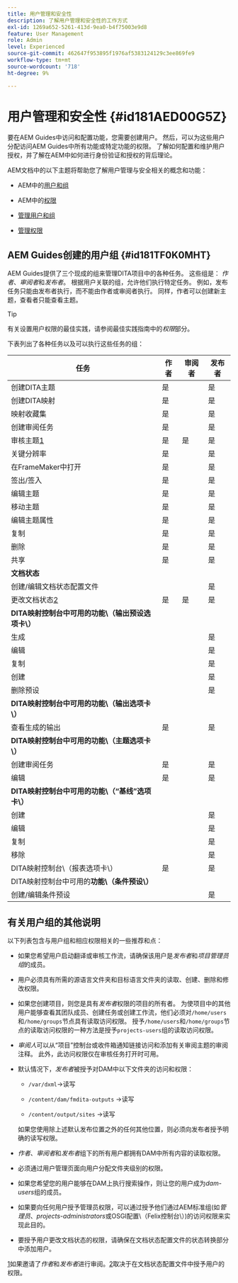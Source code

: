 ```yaml
---
title: 用户管理和安全性
description: 了解用户管理和安全性的工作方式
exl-id: 1269a652-5261-413d-9ea0-b4f75003e9d8
feature: User Management
role: Admin
level: Experienced
source-git-commit: 462647f953895f1976af5383124129c3ee869fe9
workflow-type: tm+mt
source-wordcount: '718'
ht-degree: 9%

---
```


# 用户管理和安全性 {#id181AED00G5Z}

要在AEM Guides中访问和配置功能，您需要创建用户。 然后，可以为这些用户分配访问AEM Guides中所有功能或特定功能的权限。 了解如何配置和维护用户授权，并了解在AEM中如何进行身份验证和授权的背后理论。

AEM文档中的以下主题将帮助您了解用户管理与安全相关的概念和功能：

- AEM中的[用户和组](https://helpx.adobe.com/experience-manager/6-5/sites/administering/using/security.html#UsersandGroupsinAEM)

- AEM中的[权限](https://helpx.adobe.com/experience-manager/6-5/sites/administering/using/security.html#PermissionsinAEM)

- [管理用户和组](https://helpx.adobe.com/experience-manager/6-5/sites/administering/using/security.html#ManagingUsersandGroups)

- [管理权限](https://helpx.adobe.com/experience-manager/6-5/sites/administering/using/security.html#ManagingPermissions)


## AEM Guides创建的用户组 {#id181TF0K0MHT}

AEM Guides提供了三个现成的组来管理DITA项目中的各种任务。 这些组是： *作者*、*审阅者*&#x200B;和&#x200B;*发布者*。 根据用户关联的组，允许他们执行特定任务。 例如，发布任务只能由发布者执行，而不能由作者或审阅者执行。 同样，作者可以创建新主题，查看者只能查看主题。

>[!TIP]
>
> 有关设置用户权限的最佳实践，请参阅最佳实践指南中的&#x200B;*权限*&#x200B;部分。

下表列出了各种任务以及可以执行这些任务的组：

| 任务 | 作者 | 审阅者 | 发布者 |
|----|-------|---------|----------|
| 创建DITA主题 | 是 |   | 是 |
| 创建DITA映射 | 是 |   | 是 |
| 映射收藏集 | 是 |   | 是 |
| 创建审阅任务 | 是 |   | 是 |
| 审核主题[1](#fntarg_1) | 是 | 是 | 是 |
| 关键分辨率 | 是 |   | 是 |
| 在FrameMaker中打开 | 是 |   | 是 |
| 签出/签入 | 是 |   | 是 |
| 编辑主题 | 是 |   | 是 |
| 移动主题 | 是 |   | 是 |
| 编辑主题属性 | 是 |   | 是 |
| 复制 | 是 |   | 是 |
| 删除 | 是 |   | 是 |
| 共享 | 是 |   | 是 |
| **文档状态** |
| 创建/编辑文档状态配置文件 |   |   | 是 |
| 更改文档状态[2](#fntarg_2) | 是 | 是 | 是 |
| **DITA映射控制台中可用的功能\（输出预设选项卡\）** |
| 生成 |   |   | 是 |
| 编辑 |   |   | 是 |
| 复制 |   |   | 是 |
| 创建 |   |   | 是 |
| 删除预设 |   |   | 是 |
| **DITA映射控制台中可用的功能\（输出选项卡\）** |
| 查看生成的输出 | 是 |   | 是 |
| **DITA映射控制台中可用的功能\（主题选项卡\）** |
| 创建审阅任务 | 是 |   | 是 |
| 编辑 | 是 |   | 是 |
| **DITA映射控制台中可用的功能\（“基线”选项卡\）** |
| 创建 |   |   | 是 |
| 编辑 |   |   | 是 |
| 复制 |   |   | 是 |
| 移除 |   |   | 是 |
| DITA映射控制台\（报表选项卡\） | 是 |   | 是 |
| DITA映射控制台中可用的&#x200B;**功能\（条件预设\）** |
| 创建/编辑条件预设 |   |   | 是 |

## 有关用户组的其他说明

以下列表包含与用户组和相应权限相关的一些推荐和点：

- 如果您希望用户启动翻译或审核工作流，请确保该用户是&#x200B;*发布者*&#x200B;和&#x200B;*项目管理员组*&#x200B;的成员。

- 用户必须具有所需的源语言文件夹和目标语言文件夹的读取、创建、删除和修改权限。

- 如果您创建项目，则您是具有&#x200B;*发布者*&#x200B;权限的项目的所有者。 为使项目中的其他用户能够查看其团队成员、创建任务或创建工作流，他们必须对`/home/users`和`/home/groups`节点具有读取访问权限。 授予`/home/users`和`/home/groups`节点的读取访问权限的一种方法是授予`projects-users`组的读取访问权限。

- *审阅人*&#x200B;可以从“项目”控制台或收件箱通知链接访问和添加有关审阅主题的审阅注释。 此外，此访问权限仅在审核任务打开时可用。

- 默认情况下，*发布者*&#x200B;被授予对DAM中以下文件夹的访问和权限：

   - ``/var/dxml``-\>读写

   - `/content/dam/fmdita-outputs` -\>读写

   - `/content/output/sites` -\>读写

  如果您使用除上述默认发布位置之外的任何其他位置，则必须向发布者授予明确的读写权限。

- *作者*、*审阅者*&#x200B;和&#x200B;*发布者*&#x200B;组下的所有用户都拥有DAM中所有内容的读取权限。

- 必须通过用户管理页面向用户分配文件夹级别的权限。

- 如果您希望您的用户能够在DAM上执行搜索操作，则让您的用户成为&#x200B;*dam-users*&#x200B;组的成员。

- 如果要向任何用户授予管理员权限，可以通过授予他们通过AEM标准组(如&#x200B;*管理员*、*projects-administrators*&#x200B;或OSGI配置\（Felix控制台\）)的访问权限来实现此目的。

- 要授予用户更改文档状态的权限，请确保在文档状态配置文件的状态转换部分中添加用户。

[1](#fnsrc_1)如果邀请了&#x200B;*作者*&#x200B;和&#x200B;*发布者*&#x200B;进行审阅。[2](#fnsrc_2)取决于在文档状态配置文件中授予用户的权限。
